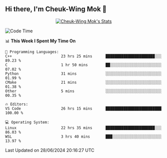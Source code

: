 ## Hi there, I'm Cheuk-Wing Mok 👋

<!--
**mozro0327/mozro0327** is a ✨ _special_ ✨ repository because its `README.md` (this file) appears on your GitHub profile.

Here are some ideas to get you started:

- 🔭 I’m currently working on ...
- 🌱 I’m currently learning ...
- 👯 I’m looking to collaborate on ...
- 🤔 I’m looking for help with ...
- 💬 Ask me about ...
- 📫 How to reach me: ...
- 😄 Pronouns: ...
- ⚡ Fun fact: ...
-->

<p align="center">
  <a href="https://github.com/mozro0327" class="rich-diff-level-one">
    <img src="https://github-readme-stats.vercel.app/api?username=mozro0327&title_color=333&text_color=777" alt="Cheuk-Wing Mok's Stats" >
    <!-- &hide=issues
    <img src="https://github-readme-stats.vercel.app/api?username=mozro0327&hide=issues&title_color=333&text_color=777" alt="Cheuk-Wing Mok's Stats" >
    -->
  </a>
</p>

<!--START_SECTION:waka-->
![Code Time](http://img.shields.io/badge/Code%20Time-2%2C728%20hrs%2058%20mins-blue)

📊 **This Week I Spent My Time On** 

```text
💬 Programming Languages: 
C++                      23 hrs 25 mins      ██████████████████████░░░   89.23 % 
C                        1 hr 50 mins        ██░░░░░░░░░░░░░░░░░░░░░░░   07.02 % 
Python                   31 mins             ░░░░░░░░░░░░░░░░░░░░░░░░░   01.99 % 
CMake                    21 mins             ░░░░░░░░░░░░░░░░░░░░░░░░░   01.38 % 
Other                    5 mins              ░░░░░░░░░░░░░░░░░░░░░░░░░   00.35 % 

🔥 Editors: 
VS Code                  26 hrs 15 mins      █████████████████████████   100.00 % 

💻 Operating System: 
Linux                    22 hrs 35 mins      ██████████████████████░░░   86.03 % 
WSL                      3 hrs 40 mins       ███░░░░░░░░░░░░░░░░░░░░░░   13.97 % 
```


 Last Updated on 28/06/2024 20:16:27 UTC
<!--END_SECTION:waka-->
